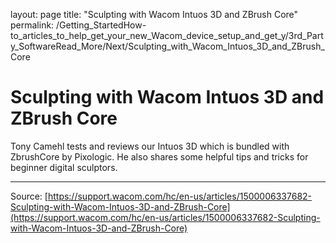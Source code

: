 layout: page
title: "Sculpting with Wacom Intuos 3D and ZBrush Core"
permalink: /Getting_StartedHow-to_articles_to_help_get_your_new_Wacom_device_setup_and_get_y/3rd_Party_SoftwareRead_More/Next/Sculpting_with_Wacom_Intuos_3D_and_ZBrush_Core

# Sculpting with Wacom Intuos 3D and ZBrush Core

Tony Camehl tests and reviews our Intuos 3D which is bundled with ZbrushCore by Pixologic. He also shares some helpful tips and tricks for beginner digital sculptors.

---
Source: [https://support.wacom.com/hc/en-us/articles/1500006337682-Sculpting-with-Wacom-Intuos-3D-and-ZBrush-Core](https://support.wacom.com/hc/en-us/articles/1500006337682-Sculpting-with-Wacom-Intuos-3D-and-ZBrush-Core)
